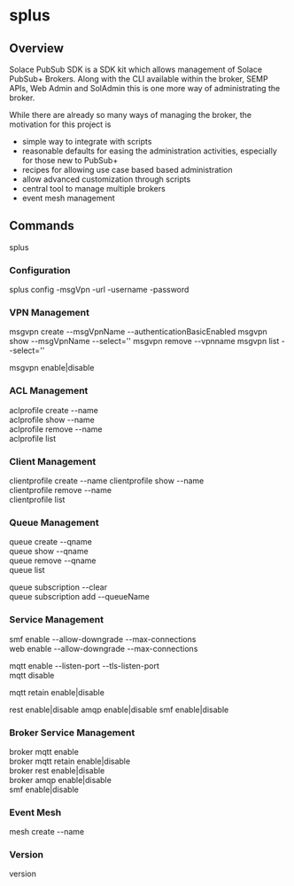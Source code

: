 # splus
## Overview
Solace PubSub SDK is a SDK kit which allows management of Solace PubSub+ Brokers.
Along with the CLI available within the broker, SEMP APIs, Web Admin and SolAdmin
this is one more way of administrating the broker.

While there are already so many ways of managing the broker, the motivation for this project is
* simple way to integrate with scripts
* reasonable defaults for easing the administration activities, especially for those new to PubSub+
* recipes for allowing use case based based administration
* allow advanced customization through scripts
* central tool to manage multiple brokers
* event mesh management

## Commands
splus <command> <subcommand> <options and parameters>

### Configuration
splus config  -msgVpn -url -username -password

### VPN Management
msgvpn create --msgVpnName --authenticationBasicEnabled 
msgvpn show --msgVpnName --select=''
msgvpn remove --vpnname
msgvpn list --select='' 

msgvpn enable|disable



### ACL Management
aclprofile create --name  
aclprofile show --name  
aclprofile remove --name  
aclprofile list

### Client Management
clientprofile create --name 
clientprofile show --name \
clientprofile remove --name \
clientprofile list 

### Queue Management
queue create --qname \
queue show --qname \
queue remove --qname \
queue list 

queue subscription --clear \
queue subscription add --queueName <qname> <topicname> 



### Service Management

smf enable  --allow-downgrade --max-connections \
web enable  --allow-downgrade --max-connections

mqtt enable --listen-port --tls-listen-port \
mqtt disable

mqtt retain enable|disable

rest enable|disable
amqp enable|disable
smf enable|disable

### Broker Service Management
broker mqtt enable \
broker mqtt retain enable|disable \
broker rest enable|disable \
broker amqp enable|disable \
smf enable|disable

### Event Mesh
mesh create --name 


### Version
version
